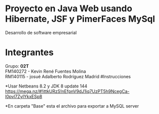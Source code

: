# Proyecto en Java Web usando Hibernate, JSF y PimerFaces MySql 
Desarrollo de software empresarial
# Integrantes
Grupo: **02T**    
FM140272 - Kevin René Fuentes Molina  
RM140115 - josué Adalberto Rodríguez Madrid
#Instrucciones

*Usar Netbeans 8.2 y JDK 8 update 144 https://mega.nz/#!ittkURzS!nEfpnV9dJ1iq7UzPT5h9NcegCa-l0pvl7ZyIYkxESp8

*En carpeta "Base" esta el archivo para exportar a MySQL server

